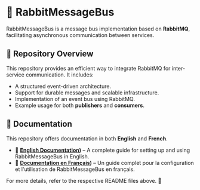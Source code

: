 # 🐇 RabbitMessageBus

RabbitMessageBus is a message bus implementation based on **RabbitMQ**, facilitating asynchronous communication between services.

## 📌 Repository Overview

This repository provides an efficient way to integrate RabbitMQ for inter-service communication. It includes:

- A structured event-driven architecture.
- Support for durable messages and scalable infrastructure.
- Implementation of an event bus using RabbitMQ.
- Example usage for both **publishers** and **consumers**.

## 📖 Documentation

This repository offers documentation in both **English** and **French**.

- 📜 **[English Documentation](https://github.com/ThirdImpact-Official/RabbitMessageBus/blob/main/README_FR.md))** – A complete guide for setting up and using RabbitMessageBus in English.
- 📜 **[Documentation en Français](https://github.com/ThirdImpact-Official/RabbitMessageBus/blob/main/README_EN.md))** – Un guide complet pour la configuration et l'utilisation de RabbitMessageBus en français.

For more details, refer to the respective README files above. 🚀

